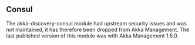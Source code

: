 ## Consul

The akka-discovery-consul module had upstream security issues and was not maintained, it has therefore been dropped
from Akka Management. The last published version of this module was with Akka Management 1.5.0.

